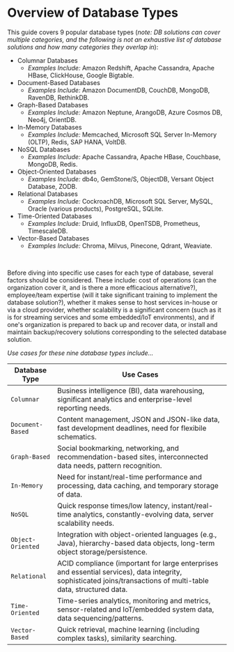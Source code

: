 # Overview of Database Types
This guide covers 9 popular database types (*note: DB solutions can cover multiple categories, and the following is not an exhaustive list of database solutions and how many categories they overlap in*):
  
* Columnar Databases
  + *Examples Include:* Amazon Redshift, Apache Cassandra, Apache HBase, ClickHouse, Google Bigtable.
* Document-Based Databases
  + *Examples Include:* Amazon DocumentDB, CouchDB, MongoDB, RavenDB, RethinkDB.
* Graph-Based Databases
  + *Examples Include:* Amazon Neptune, ArangoDB, Azure Cosmos DB, Neo4j, OrientDB.
* In-Memory Databases
  + *Examples Include:* Memcached, Microsoft SQL Server In-Memory (OLTP), Redis, SAP HANA, VoltDB.
* NoSQL Databases
  + *Examples Include:* Apache Cassandra, Apache HBase, Couchbase, MongoDB, Redis.
* Object-Oriented Databases
  + *Examples Include:* db4o, GemStone/S, ObjectDB, Versant Object Database, ZODB.
* Relational Databases
  + *Examples Include:* CockroachDB, Microsoft SQL Server, MySQL, Oracle (various products), PostgreSQL, SQLite.
* Time-Oriented Databases
  + *Examples Include:* Druid, InfluxDB, OpenTSDB, Prometheus, TimescaleDB.
* Vector-Based Databases
  + *Examples Include:* Chroma, Milvus, Pinecone, Qdrant, Weaviate.
<br />
  
Before diving into specific use cases for each type of database, several factors should be considered. These include: cost of operations (can the organization cover it, and is there a more efficacious alternative?), employee/team expertise (will it take significant training to implement the database solution?), whether it makes sense to host services in-house or via a cloud provider, whether scalability is a significant concern (such as it is for streaming services and some embedded/IoT environments), and if one's organization is prepared to back up and recover data, or install and maintain backup/recovery solutions corresponding to the selected database solution.
  
*Use cases for these nine database types include...*
  
| Database Type | Use Cases |
| ------- | ------- |
| `Columnar` | Business intelligence (BI), data warehousing, significant analytics and enterprise-level reporting needs. |
| `Document-Based` | Content management, JSON and JSON-like data, fast development deadlines, need for flexibile schematics. |
| `Graph-Based` | Social bookmarking, networking, and recommendation-based sites, interconnected data needs, pattern recognition. |
| `In-Memory` | Need for instant/real-time performance and processing, data caching, and temporary storage of data. | 
| `NoSQL` | Quick response times/low latency, instant/real-time analytics, constantly-evolving data, server scalability needs. |
| `Object-Oriented` | Integration with object-oriented languages (e.g., Java), hierarchy-based data objects, long-term object storage/persistence. |
| `Relational` | ACID compliance (important for large enterprises and essential services), data integrity, sophisticated joins/transactions of multi-table data, structured data. |
| `Time-Oriented` | Time-series analytics, monitoring and metrics, sensor-related and IoT/embedded system data, data sequencing/patterns. |
| `Vector-Based` | Quick retrieval, machine learning (including complex tasks), similarity searching. |
